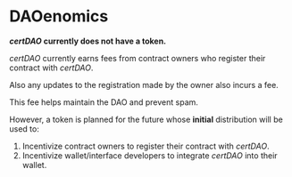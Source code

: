 # DAOenomics

***certDAO* currently does not have a token.**

*certDAO* currently earns fees from contract owners who register their contract with *certDAO*.

Also any updates to the registration made by the owner also incurs a fee.

This fee helps maintain the DAO and prevent spam.

However, a token is planned for the future whose **initial** distribution will be used to:

1. Incentivize contract owners to register their contract with _certDAO_.
2. Incentivize wallet/interface developers to integrate _certDAO_ into their wallet.
